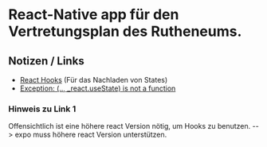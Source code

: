 # React-Native app für den Vertretungsplan des Rutheneums.

## Notizen / Links
* [React Hooks](https://reactjs.org/docs/hooks-state.html) (Für das Nachladen von States)
* [Exception: (.., _react.useState) is not a function](https://stackoverflow.com/questions/53892733/react-16-7-typeerror-0-react-usestate-is-not-a-function)

### Hinweis zu Link 1
Offensichtlich ist eine höhere react Version nötig, um Hooks zu benutzen. --> expo muss höhere react Version unterstützen.